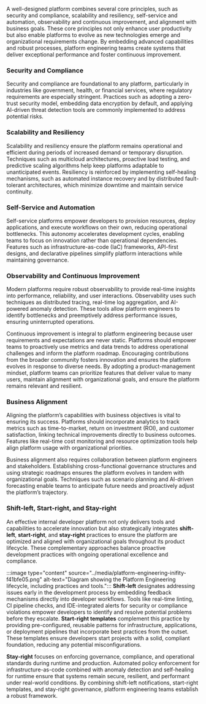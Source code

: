 A well-designed platform combines several core principles, such as security and compliance, scalability and resiliency, self-service and automation, observability and continuous improvement, and alignment with business goals. These core principles not only enhance user productivity but also enable platforms to evolve as new technologies emerge and organizational requirements change. By embedding advanced capabilities and robust processes, platform engineering teams create systems that deliver exceptional performance and foster continuous improvement.

### Security and Compliance

Security and compliance are foundational to any platform, particularly in industries like government, health, or financial services, where regulatory requirements are especially stringent. Practices such as adopting a zero-trust security model, embedding data encryption by default, and applying AI-driven threat detection tools are commonly implemented to address potential risks.

### Scalability and Resiliency

Scalability and resiliency ensure the platform remains operational and efficient during periods of increased demand or temporary disruption. Techniques such as multicloud architectures, proactive load testing, and predictive scaling algorithms help keep platforms adaptable to unanticipated events. Resiliency is reinforced by implementing self-healing mechanisms, such as automated instance recovery and by distributed fault-tolerant architectures, which minimize downtime and maintain service continuity.

### Self-Service and Automation

Self-service platforms empower developers to provision resources, deploy applications, and execute workflows on their own, reducing operational bottlenecks. This autonomy accelerates development cycles, enabling teams to focus on innovation rather than operational dependencies. Features such as infrastructure-as-code (IaC) frameworks, API-first designs, and declarative pipelines simplify platform interactions while maintaining governance.

### Observability and Continuous Improvement

Modern platforms require robust observability to provide real-time insights into performance, reliability, and user interactions. Observability uses such techniques as distributed tracing, real-time log aggregation, and AI-powered anomaly detection. These tools allow platform engineers to identify bottlenecks and preemptively address performance issues, ensuring uninterrupted operations.

Continuous improvement is integral to platform engineering because user requirements and expectations are never static. Platforms should empower teams to proactively use metrics and data trends to address operational challenges and inform the platform roadmap. Encouraging contributions from the broader community fosters innovation and ensures the platform evolves in response to diverse needs. By adopting a product-management mindset, platform teams can prioritize features that deliver value to many users, maintain alignment with organizational goals, and ensure the platform remains relevant and resilient.

### Business Alignment

Aligning the platform’s capabilities with business objectives is vital to ensuring its success. Platforms should incorporate analytics to track metrics such as time-to-market, return on investment (ROI), and customer satisfaction, linking technical improvements directly to business outcomes. Features like real-time cost monitoring and resource optimization tools help align platform usage with organizational priorities.

Business alignment also requires collaboration between platform engineers and stakeholders. Establishing cross-functional governance structures and using strategic roadmaps ensures the platform evolves in tandem with organizational goals. Techniques such as scenario planning and AI-driven forecasting enable teams to anticipate future needs and proactively adjust the platform’s trajectory.

### Shift-left, Start-right, and Stay-right

An effective internal developer platform not only delivers tools and capabilities to accelerate innovation but also strategically integrates **shift-left**, **start-right**, and **stay-right** practices to ensure the platform are optimized and aligned with organizational goals throughout its product lifecycle. These complementary approaches balance proactive development practices with ongoing operational excellence and compliance.

:::image type="content" source="../media/platform-engineering-inifity-f41bfe05.png" alt-text="Diagram showing the Platform Engineering lifecycle, including practices and tools.":::
**Shift-left** designates addressing issues early in the development process by embedding feedback mechanisms directly into developer workflows. Tools like real-time linting, CI pipeline checks, and IDE-integrated alerts for security or compliance violations empower developers to identify and resolve potential problems before they escalate. **Start-right templates** complement this practice by providing pre-configured, reusable patterns for infrastructure, applications, or deployment pipelines that incorporate best practices from the outset. These templates ensure developers start projects with a solid, compliant foundation, reducing any potential misconfigurations.

**Stay-right** focuses on enforcing governance, compliance, and operational standards during runtime and production. Automated policy enforcement for infrastructure-as-code combined with anomaly detection and self-healing for runtime ensure that systems remain secure, resilient, and performant under real-world conditions. By combining shift-left notifications, start-right templates, and stay-right governance, platform engineering teams establish a robust framework.
